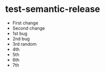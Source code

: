 # test-semantic-release

- First change
- Second change
- 1st bug
- 2nd bug
- 3rd random
- 4th
- 5th
- 6th
- 7th